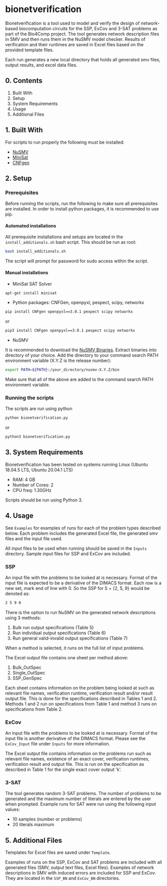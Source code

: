 # bionetverification
Bionetverification is a tool used to model and verify the design of network-based biocomputation circuits for the SSP, ExCov and 3-SAT problems as part of the Bio4Comp project. The tool generates network description files in SMV and then runs them in the NuSMV model checker. Results of verification and their runtimes are saved in Excel files based on the provided template files.

Each run generates a new local directory that holds all generated smv files, output results, and excel data files.

## 0. Contents
1. Built With 
2. Setup
3. System Requirements
4. Usage
5. Additional Files

## 1. Built With
For scripts to run properly the following must be installed:
* [NuSMV](http://nusmv.fbk.eu/)
* [MiniSat](http://minisat.se/)
* [CNFgen](https://massimolauria.net/cnfgen/)

## 2. Setup
### Prerequisites
Before running the scripts, run the following to make sure all prerequisites are installed. In order to install python packages, it is recommended to use pip.

#### Automated installations
All prerequisite installations and setups are located in the `install_additionals.sh` bash script. This should be run as root:
```sh
bash install_additionals.sh
```

The script will prompt for password for sudo access within the script.

#### Manual installations
* MiniSat SAT Solver
```sh
apt-get install minisat
```
* Python packages: CNFGen, openpyxl, pexpect, scipy, networkx
```sh
pip install CNFgen openpyxl==3.0.1 pexpect scipy networkx
```
or
```sh
pip3 install CNFgen openpyxl==3.0.1 pexpect scipy networkx
```
* NuSMV

It is recommended to download the [NuSMV Binaries](http://nusmv.fbk.eu/NuSMV/download/getting_bin-v2.html).
Extract binaries into directory of your choice. Add the directory to your command search PATH environment variable (X.Y.Z is the release number):
```sh
export PATH=${PATH}:/your_directory/nusmv-X.Y.Z/bin
```
Make sure that all of the above are added to the command search PATH environment variable.

### Running the scripts
The scripts are run using python 
```sh
python bionetverification.py
```
or
```sh
python3 bionetverification.py
```

## 3. System Requirements
Bionetverification has been tested on systems running Linux (Ubuntu 18.04.5 LTS, Ubuntu 20.04.1 LTS)
* RAM: 4 GB
* Number of Cores: 2
* CPU freq: 1.30GHz

Scripts should be run using Python 3.

## 4. Usage
See `Examples` for examples of runs for each of the problem types described below. Each problem includes the generated Excel file, the generated smv files and the input file used.

All input files to be used when running should be saved in the `Inputs` directory. Sample input files for SSP and ExCov are included.

### SSP
An input file with the problems to be looked at is necessary. Format of the input file is expected to be a derivative of the DIMACS format. Each row is a new set, mark end of line with 0. So the SSP for S = {2, 5, 9} would be denoted as:
```sh
2 5 9 0
```
There is the option to run NuSMV on the generated network descriptions using 3 methods:
1. Bulk run output specifications (Table 5)
2. Run individual output specifications (Table 6)
3. Run general valid-invalid output specifications (Table 7)

When a method is selected, it runs on the full list of input problems.

The Excel output file contains one sheet per method above:
1. Bulk_OutSpec
2. Single_OutSpec
3. SSP_GenSpec

Each sheet contains information on the problem being looked at such as relevant file names, verification runtime, verification result and/or result output file. This is done for the specifications described in Tables 1 and 2. Methods 1 and 2 run on specifications from Table 1 and method 3 runs on specifications from Table 2.

### ExCov
An input file with the problems to be looked at is necessary. Format of the input file is another derivative of the DIMACS format. Please see the `ExCov_Input` file under `Inputs` for more information.

The Excel output file contains information on the problems run such as relevant file names, existence of an exact cover, verification runtimes, verification result and output file. This is run on the specification as described in Table 1 for the single exact cover output 'k'.

### 3-SAT
The tool generates random 3-SAT problems. The number of problems to be generated and the maximum number of literals are entered by the user when prompted. Example runs for SAT were run using the following input values:
* 10 samples (number or problems)
* 20 literals maximum

## 5. Additional Files
Templates for Excel files are saved under `Template`.

Examples of runs on the SSP, ExCov and SAT problems are included with all generated files (SMV, output text files, Excel files).
Examples of network descriptions in SMV with induced errors are included for SSP and ExCov. They are located in the `SSP_BN` and `ExCov_BN` directories.
